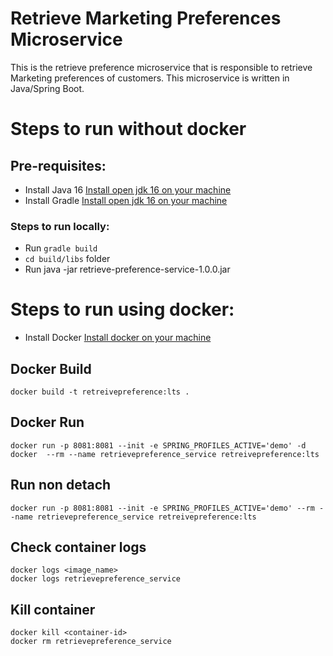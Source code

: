 # Retrieve Marketing Preferences Microservice

This is the retrieve preference microservice that is responsible to retrieve Marketing preferences of customers. This
microservice is written in Java/Spring Boot.

# Steps to run without docker

## Pre-requisites:

* Install Java 16 [Install open jdk 16 on your machine](https://openjdk.java.net/)
* Install Gradle [Install open jdk 16 on your machine](https://gradle.org/install/)

### Steps to run locally:

* Run ```gradle build```
* ```cd build/libs``` folder
* Run java -jar retrieve-preference-service-1.0.0.jar

# Steps to run using docker:

* Install Docker [Install docker on your machine](https://www.docker.com/products/docker-desktop)

## Docker Build

```
docker build -t retreivepreference:lts .
```

## Docker Run

```
docker run -p 8081:8081 --init -e SPRING_PROFILES_ACTIVE='demo' -d docker  --rm --name retrievepreference_service retreivepreference:lts
```

## Run non detach

```
docker run -p 8081:8081 --init -e SPRING_PROFILES_ACTIVE='demo' --rm --name retrievepreference_service retreivepreference:lts
```

## Check container logs

```
docker logs <image_name>
docker logs retrievepreference_service
```

## Kill container

```
docker kill <container-id>
docker rm retrievepreference_service
```



